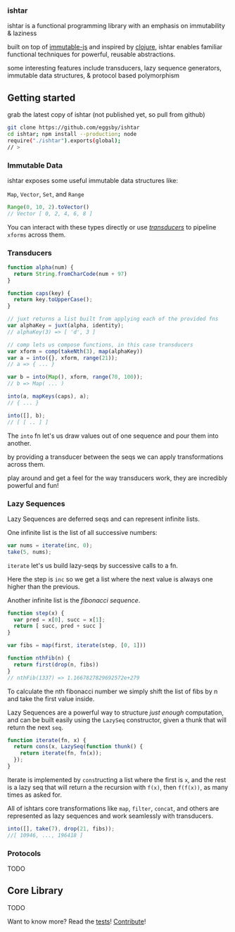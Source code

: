 ### ishtar

ishtar is a functional programming library with an emphasis on immutability & laziness

built on top of [immutable-js](https://github.com/facebook/immutable-js) and inspired by [clojure](http://clojure.org/), ishtar enables familiar functional techniques for powerful, reusable abstractions.

some interesting features include transducers, lazy sequence generators, immutable data structures, & protocol based polymorphism

## Getting started

grab the latest copy of ishtar (not published yet, so pull from github)

~~~sh
git clone https://github.com/eggsby/ishtar
cd ishtar; npm install --production; node
require("./ishtar").exports(global);
// >
~~~

### Immutable Data

ishtar exposes some useful immutable data structures like:

`Map`, `Vector`, `Set`, and `Range`

~~~js
Range(0, 10, 2).toVector()
// Vector [ 0, 2, 4, 6, 8 ]
~~~

You can interact with these types directly or use *[transducers](http://blog.cognitect.com/blog/2014/8/6/transducers-are-coming)* to pipeline `xforms` across them.

### Transducers

~~~js
function alpha(num) {
  return String.fromCharCode(num + 97)
}

function caps(key) {
  return key.toUpperCase();
}

// juxt returns a list built from applying each of the provided fns
var alphaKey = juxt(alpha, identity);
// alphaKey(3) => [ 'd', 3 ]

// comp lets us compose functions, in this case transducers
var xform = comp(takeNth(3), map(alphaKey))
var a = into({}, xform, range(21));
// a => { ... }

var b = into(Map(), xform, range(70, 100));
// b => Map( ... )

into(a, mapKeys(caps), a);
// { ... }

into([], b);
// [ [ .. ] ]
~~~ 


The `into` fn let's us draw values out of one sequence and pour them into another.

by providing a transducer between the seqs we can apply transformations across them.

play around and get a feel for the way transducers work, they are incredibly powerful and fun!

### Lazy Sequences

Lazy Sequences are deferred seqs and can represent infinite lists. 

One infinite list is the list of all successive numbers:

~~~js
var nums = iterate(inc, 0);
take(5, nums);
~~~

`iterate` let's us build lazy-seqs by successive calls to a fn. 

Here the step is `inc` so we get a list where the next value is always one higher than the previous.

Another infinite list is the *fibonacci sequence*.

~~~js
function step(x) {
  var pred = x[0], succ = x[1];
  return [ succ, pred + succ ]
}

var fibs = map(first, iterate(step, [0, 1]))

function nthFib(n) {
  return first(drop(n, fibs))
}
// nthFib(1337) => 1.1667827829692572e+279
~~~

To calculate the nth fibonacci number we simply shift the list of fibs by n and take the first value inside. 

Lazy Sequences are a powerful way to structure *just enough* computation, and can be built easily using the `LazySeq` constructor, given a thunk that will return the next `seq`.

~~~js
function iterate(fn, x) {
  return cons(x, LazySeq(function thunk() {
    return iterate(fn, fn(x));
  });
}
~~~

Iterate is implemented by `cons`tructing a list where the first is `x`, and the rest is a lazy seq that will return a the recursion with `f(x)`, then `f(f(x))`, as many times as asked for.

All of ishtars core transformations like `map`, `filter`, `concat`, and others are represented as lazy sequences and work seamlessly with transducers.

~~~js
into([], take(7), drop(21, fibs));
//[ 10946, ..., 196418 ]
~~~

### Protocols

TODO

## Core Library

TODO

Want to know more? Read the [tests](https://github.com/eggsby/ishtar/blob/master/test/core_test.js)! [Contribute](https://github.com/eggsby/ishtar/pulse/weekly)!
